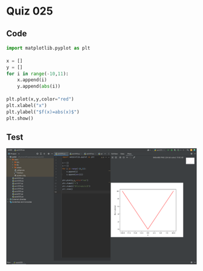 # Quiz 025
## Code
```.py
import matplotlib.pyplot as plt

x = []
y = []
for i in range(-10,11):
    x.append(i)
    y.append(abs(i))

plt.plot(x,y,color="red")
plt.xlabel("x")
plt.ylabel("$f(x)=abs(x)$")
plt.show()
```
## Test
![](quiz025.png)

